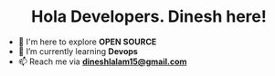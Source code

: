<h1 align="center"> Hola Developers. Dinesh here! </h1>

- 🚀 I'm here to explore **OPEN SOURCE**
- 🌱 I’m currently learning **Devops**
- 📫 Reach me via **dineshlalam15@gmail.com**
